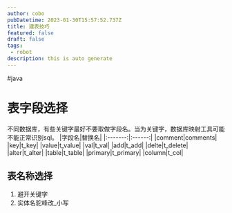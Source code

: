 ```yaml
---
author: cobo
pubDatetime: 2023-01-30T15:57:52.737Z
title: 建表技巧
featured: false
draft: false
tags:
 - robot
description: this is auto generate
---
```

#java
# 表字段选择
不同数据库，有些关键字最好不要取做字段名。当为关键字，数据库映射工具可能不能正常识别sql。
|字段名|替换名|
|:-------:|:------:|
|comment|comments|
|key|t_key|
|value|t_value|
|val|t_val|
|add|t_add|
|delte|t_delete|
|alter|t_alter|
|table|t_table|
|primary|t_primary|
|column|t_col|

## 表名称选择
1. 避开关键字
2. 实体名驼峰改_小写

